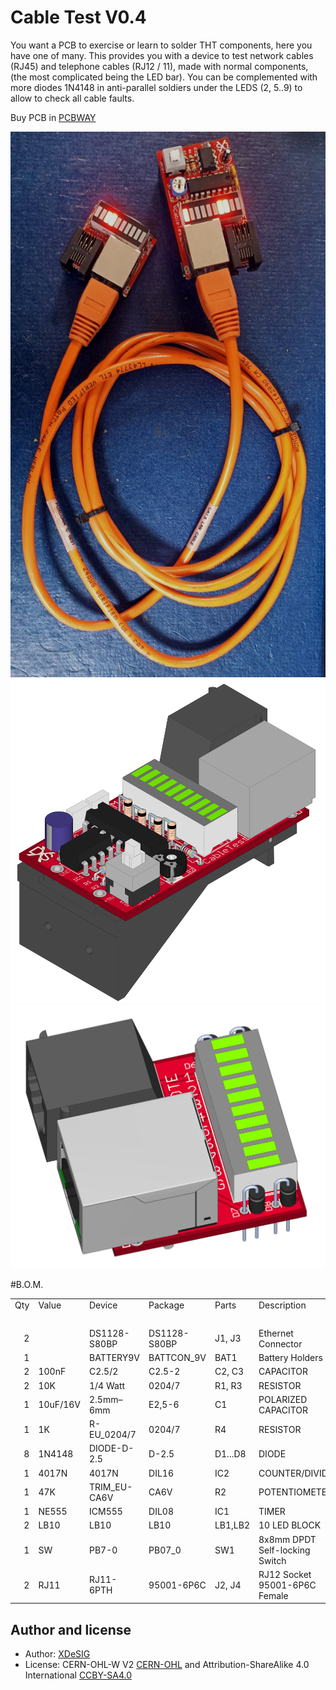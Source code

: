 # Cable Test V0.4

You want a PCB to exercise or learn to solder THT components, here you have one of many.
This provides you with a device to test network cables (RJ45) and telephone cables (RJ12 / 11),
made with normal components, (the most complicated being the LED bar).
You can be complemented with more diodes 1N4148 in anti-parallel soldiers under the LEDS (2, 5..9) to allow to check all cable faults.

Buy PCB in [PCBWAY]


![Top view][DEM]
![Render][PHT]
![Botom view][RENDER]

#B.O.M.
<table cellspacing="0" border="0">
	<colgroup width="38"></colgroup>
	<colgroup width="70"></colgroup>
	<colgroup span="2" width="133"></colgroup>
	<colgroup width="122"></colgroup>
	<colgroup width="85"></colgroup>
	<tr>
		<td height="17" align="left">Qty </td>
		<td align="left">Value</td>
		<td align="left">Device</td>
		<td align="left">Package</td>
		<td align="left">Parts</td>
		<td align="left">Description</td>
	</tr>
	<tr>
		<td height="17" align="left"><br></td>
		<td align="left"><br></td>
		<td align="left"><br></td>
		<td align="left"><br></td>
		<td align="left"><br></td>
		<td align="left"><br></td>
	</tr>
	<tr>
		<td height="17" align="right" sdval="2" sdnum="1110;">2</td>
		<td align="left"><br></td>
		<td align="left"> DS1128-S80BP</td>
		<td align="left">DS1128-S80BP</td>
		<td align="left">J1, J3</td>
		<td align="left">Ethernet Connector</td>
	</tr>
	<tr>
		<td height="17" align="right" sdval="1" sdnum="1110;">1</td>
		<td align="left"><br></td>
		<td align="left"> BATTERY9V</td>
		<td align="left">BATTCON_9V</td>
		<td align="left">BAT1</td>
		<td align="left">Battery Holders</td>
	</tr>
	<tr>
		<td height="17" align="right" sdval="1" sdnum="1110;">2</td>
		<td align="left">100nF</td>
		<td align="left"> C2.5/2</td>
		<td align="left">C2.5-2</td>
		<td align="left">C2, C3</td>
		<td align="left">CAPACITOR</td>
	</tr>
	<tr>
		<td height="17" align="right" sdval="2" sdnum="1110;">2</td>
		<td align="left">10K</td>
		<td align="left"> 1/4 Watt</td>
		<td align="left">0204/7</td>
		<td align="left">R1, R3</td>
		<td align="left">RESISTOR</td>
	</tr>
	<tr>
		<td height="17" align="right" sdval="1" sdnum="1110;">1</td>
		<td align="left">10uF/16V</td>
		<td align="left">2.5mm&ndash;6mm</td>
		<td align="left">E2,5-6</td>
		<td align="left">C1</td>
		<td align="left">POLARIZED CAPACITOR</td>
	</tr>
	<tr>
		<td height="17" align="right" sdval="1" sdnum="1110;">1</td>
		<td align="left">1K</td>
		<td align="left"> R-EU_0204/7</td>
		<td align="left">0204/7</td>
		<td align="left">R4</td>
		<td align="left">RESISTOR</td>
	</tr>
	<tr>
		<td height="17" align="right" sdval="1" sdnum="1110;">8</td>
		<td align="left">1N4148</td>
		<td align="left"> DIODE-D-2.5</td>
		<td align="left">D-2.5</td>
		<td align="left">D1...D8</td>
		<td align="left">DIODE</td>
	</tr>
	<tr>
		<td height="17" align="right" sdval="1" sdnum="1110;">1</td>
		<td align="left">4017N</td>
		<td align="left"> 4017N</td>
		<td align="left">DIL16</td>
		<td align="left">IC2</td>
		<td align="left">COUNTER/DIVIDER</td>
	</tr>
	<tr>
		<td height="17" align="right" sdval="1" sdnum="1110;">1</td>
		<td align="left">47K</td>
		<td align="left"> TRIM_EU-CA6V</td>
		<td align="left">CA6V</td>
		<td align="left">R2</td>
		<td align="left">POTENTIOMETER</td>
	</tr>
	<tr>
		<td height="17" align="right" sdval="1" sdnum="1110;">1</td>
		<td align="left">NE555</td>
		<td align="left"> ICM555</td>
		<td align="left">DIL08</td>
		<td align="left">IC1</td>
		<td align="left">TIMER</td>
	</tr>
	<tr>
		<td height="17" align="right" sdval="1" sdnum="1110;">2</td>
		<td align="left">LB10</td>
		<td align="left"> LB10</td>
		<td align="left">LB10</td>
		<td align="left">LB1,LB2</td>
		<td align="left">10 LED BLOCK</td>
	</tr>
	<tr>
		<td height="17" align="right" sdval="1" sdnum="1110;">1</td>
		<td align="left">SW</td>
		<td align="left"> PB7-0</td>
		<td align="left">PB07_0</td>
		<td align="left">SW1</td>
		<td align="left">8x8mm   DPDT Self-locking Switch</td>
	</tr>
	<tr>
		<td height="17" align="right" sdval="2" sdnum="1110;">2</td>
		<td align="left">RJ11</td>
		<td align="left"> RJ11-6PTH</td>
		<td align="left">95001-6P6C</td>
		<td align="left">J2, J4</td>
		<td align="left">RJ12 Socket 95001-6P6C Female</td>
	</tr>
</table>


## Author and license
* Author: [XDeSIG][TWI01]
* License: CERN-OHL-W V2 [CERN-OHL] and Attribution-ShareAlike 4.0 International [CCBY-SA4.0]


<!-- links -->

[CERN-OHL]: https://ohwr.org/cernohl
[CCBY-SA4.0]: http://creativecommons.org/licenses/by-sa/4.0/
[TWI01]: https://twitter.com/xdesig
[DEM]: Cable-Test-RJ45-RJ12_DEM.png
[PHT]: Cable-Test-RJ45-RJ12_MASTER.png
[RENDER]: Cable-Test-RJ45-RJ12_REMOTE.png

[PCBWAY]: https://www.pcbway.com/project/shareproject/Cable_Test_RJ45___RJ12.html


